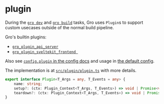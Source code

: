 # plugin

During the [`gro dev`](dev.md) and [`gro build`](build.md) tasks,
Gro uses `Plugin`s to support custom usecases outside of the normal build pipeline.

Gro's builtin plugins:

- [`gro_plugin_api_server`](../plugin/gro_plugin_api_server.ts)
- [`gro_plugin_sveltekit_frontend `](../plugin/gro_plugin_sveltekit_frontend.ts)

Also see [`config.plugin` in the config docs](config.md#plugin)
and usage in [the default config](../config/gro.config.default.ts).

The implementation is at [`src/plugin/plugin.ts`](../plugin/plugin.ts) with more details.

```ts
export interface Plugin<T_Args = any, T_Events = any> {
	name: string;
	setup?: (ctx: Plugin_Context<T_Args, T_Events>) => void | Promise<void>;
	teardown?: (ctx: Plugin_Context<T_Args, T_Events>) => void | Promise<void>;
}
```
